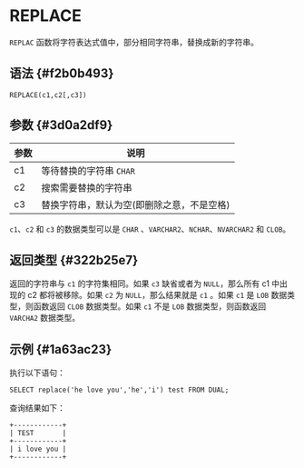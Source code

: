 REPLACE 
============================



`REPLAC` 函数将字符表达式值中，部分相同字符串，替换成新的字符串。

语法 {#f2b0b493}
--------------

    REPLACE(c1,c2[,c3])



参数 {#3d0a2df9}
--------------



| 参数 |           说明           |
|----|------------------------|
| c1 | 等待替换的字符串 `CHAR`        |
| c2 | 搜索需要替换的字符串             |
| c3 | 替换字符串，默认为空(即删除之意，不是空格) |



`c1`、`c2` 和 `c3` 的数据类型可以是 `CHAR` 、`VARCHAR2`、`NCHAR`、`NVARCHAR2` 和 `CLOB`。

返回类型 {#322b25e7}
----------------

返回的字符串与 `c1` 的字符集相同。如果 `c3` 缺省或者为 `NULL`，那么所有 c1 中出现的 c2 都将被移除。如果 `c2` 为 `NULL`，那么结果就是 `c1` 。如果 `c1` 是 `LOB` 数据类型，则函数返回 `CLOB` 数据类型。如果 `c1` 不是 `LOB` 数据类型，则函数返回 `VARCHA2` 数据类型。

示例 {#1a63ac23}
--------------

执行以下语句：

    SELECT replace('he love you','he','i') test FROM DUAL;



查询结果如下：

    +------------+
    | TEST       |
    +------------+
    | i love you |
    +------------+


